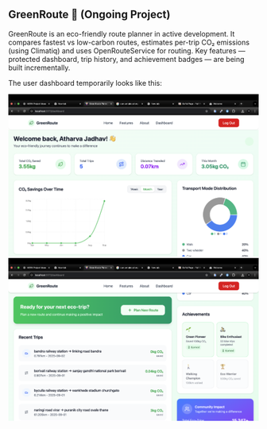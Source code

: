 ## GreenRoute 🌱 (Ongoing Project)

GreenRoute is an eco-friendly route planner in active development. It compares fastest vs low-carbon routes, estimates per-trip CO₂ emissions (using Climatiq) and uses OpenRouteService for routing. Key features — protected dashboard, trip history, and achievement badges — are being built incrementally.

The user dashboard temporarily looks like this:

![Dashboard preview](./frontend/public/dashPrev1.png)
![Dashboard preview](./frontend/public/dashPrev2.png)
